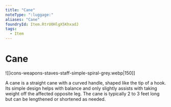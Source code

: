 ```yaml
---
title: "Cane"
noteType: ":luggage:"
aliases: "Cane"
foundryId: Item.RtrU0HlgX5KhxadJ
tags:
  - Item
---
```


# Cane
![[icons-weapons-staves-staff-simple-spiral-grey.webp|150]]

A cane is a straight cane with a curved handle, shaped like the tip of a hook. Its simple design helps with balance and only slightly assists with taking weight off the affected opposite leg. The cane is typically 2 to 3 feet long but can be lengthened or shortened as needed.
